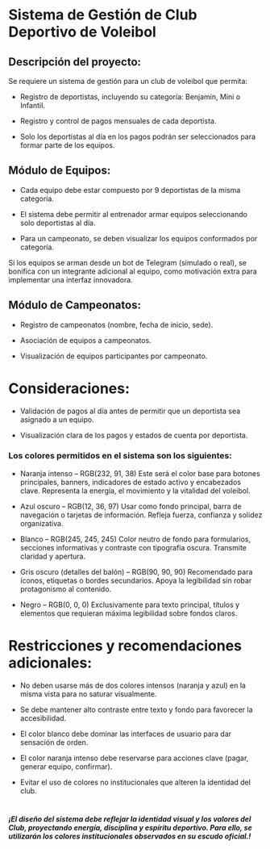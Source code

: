 # **Sistema de Gestión de Club Deportivo de Voleibol**
## Descripción del proyecto:

Se requiere un sistema de gestión para un club de voleibol que permita:

- Registro de deportistas, incluyendo su categoría: Benjamín, Mini o Infantil.

- Registro y control de pagos mensuales de cada deportista.

- Solo los deportistas al día en los pagos podrán ser seleccionados para formar parte de los equipos.

## Módulo de Equipos:

- Cada equipo debe estar compuesto por 9 deportistas de la misma categoría.

- El sistema debe permitir al entrenador armar equipos seleccionando solo deportistas al día.

- Para un campeonato, se deben visualizar los equipos conformados por categoría.

Si los equipos se arman desde un bot de Telegram (simulado o real), se bonifica con un integrante adicional al equipo, como motivación extra para implementar una interfaz innovadora.

## Módulo de Campeonatos:

- Registro de campeonatos (nombre, fecha de inicio, sede).

- Asociación de equipos a campeonatos.

- Visualización de equipos participantes por campeonato.

# Consideraciones:

- Validación de pagos al día antes de permitir que un deportista sea asignado a un equipo.

- Visualización clara de los pagos y estados de cuenta por deportista.

### Los colores permitidos en el sistema son los siguientes:

- Naranja intenso – RGB(232, 91, 38)
Este será el color base para botones principales, banners, indicadores de estado activo y encabezados clave. Representa la energía, el movimiento y la vitalidad del voleibol.

- Azul oscuro – RGB(12, 36, 97)
Usar como fondo principal, barra de navegación o tarjetas de información. Refleja fuerza, confianza y solidez organizativa.

- Blanco – RGB(245, 245, 245)
Color neutro de fondo para formularios, secciones informativas y contraste con tipografía oscura. Transmite claridad y apertura.

- Gris oscuro (detalles del balón) – RGB(90, 90, 90)
Recomendado para íconos, etiquetas o bordes secundarios. Apoya la legibilidad sin robar protagonismo al contenido.

- Negro – RGB(0, 0, 0)
Exclusivamente para texto principal, títulos y elementos que requieran máxima legibilidad sobre fondos claros.

# Restricciones y recomendaciones adicionales:

- No deben usarse más de dos colores intensos (naranja y azul) en la misma vista para no saturar visualmente.

- Se debe mantener alto contraste entre texto y fondo para favorecer la accesibilidad.

- El color blanco debe dominar las interfaces de usuario para dar sensación de orden.

- El color naranja intenso debe reservarse para acciones clave (pagar, generar equipo, confirmar).

- Evitar el uso de colores no institucionales que alteren la identidad del club.

#

***¡El diseño del sistema debe reflejar la identidad visual y los valores del Club, proyectando energía, disciplina y espíritu deportivo. Para ello, se utilizarán los colores institucionales observados en su escudo oficial.!***

